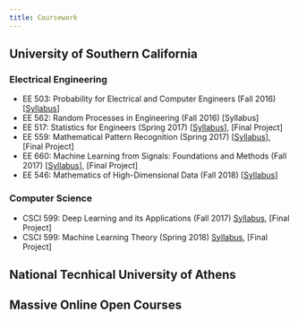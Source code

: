 ```yaml
---
title: Coursework
---
```


## University of Southern California
### Electrical Engineering
* EE 503: Probability for Electrical and Computer Engineers (Fall 2016)  
[[Syllabus](/assets/syl_ee503)]
* EE 562: Random Processes in Engineering (Fall 2016) 
[Syllabus] 
* EE 517: Statistics for Engineers (Spring 2017) 
[[Syllabus](/assets/syl_ee517)], [Final Project] 
* EE 559: Mathematical Pattern Recognition (Spring 2017) 
[[Syllabus](/assets/syl_ee559)], [Final Project]
* EE 660: Machine Learning from Signals: Foundations and Methods (Fall 2017) 
[[Syllabus](/assets/syl_ee660)], [Final Project] 
* EE 546: Mathematics of High-Dimensional Data (Fall 2018) 
[[Syllabus](/assets/syl_ee546)]

### Computer Science
* CSCI 599: Deep Learning and its Applications (Fall 2017) 
[Syllabus](/assets/syl_ee599), [Final Project] 
* CSCI 599: Machine Learning Theory (Spring 2018) 
[Syllabus](http://www.iliasdiakonikolas.org/teaching/Spring18/CSCI599.html), [Final Project]

## National Tecnhical University of Athens

## Massive Online Open Courses
